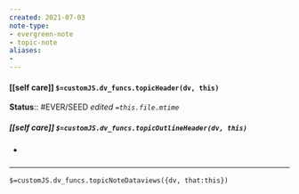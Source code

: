 ```yaml
---
created: 2021-07-03
note-type: 
- evergreen-note
- topic-note
aliases:
- 
---
```


#### [[self care]] `$=customJS.dv_funcs.topicHeader(dv, this)`



**Status**:: #EVER/SEED
*edited `=this.file.mtime`*

##### [[self care]] `$=customJS.dv_funcs.topicOutlineHeader(dv, this)`

- 


### <hr class="dataviews"/>
`$=customJS.dv_funcs.topicNoteDataviews({dv, that:this})`